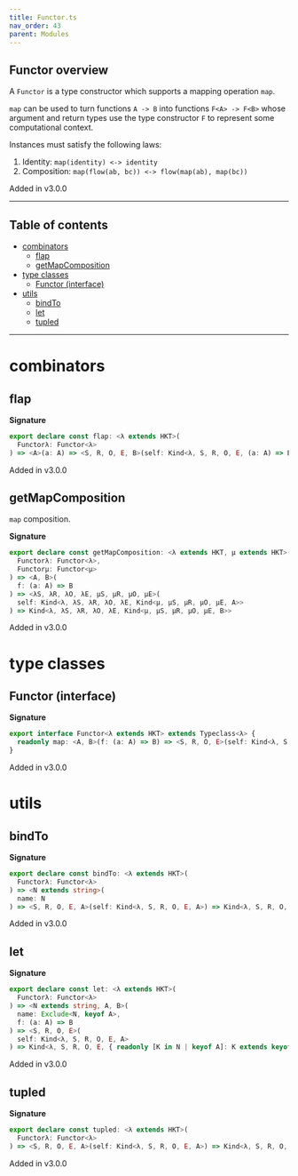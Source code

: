 ```yaml
---
title: Functor.ts
nav_order: 43
parent: Modules
---
```


## Functor overview

A `Functor` is a type constructor which supports a mapping operation `map`.

`map` can be used to turn functions `A -> B` into functions `F<A> -> F<B>` whose argument and return types use the type
constructor `F` to represent some computational context.

Instances must satisfy the following laws:

1. Identity: `map(identity) <-> identity`
2. Composition: `map(flow(ab, bc)) <-> flow(map(ab), map(bc))`

Added in v3.0.0

---

<h2 class="text-delta">Table of contents</h2>

- [combinators](#combinators)
  - [flap](#flap)
  - [getMapComposition](#getmapcomposition)
- [type classes](#type-classes)
  - [Functor (interface)](#functor-interface)
- [utils](#utils)
  - [bindTo](#bindto)
  - [let](#let)
  - [tupled](#tupled)

---

# combinators

## flap

**Signature**

```ts
export declare const flap: <λ extends HKT>(
  Functorλ: Functor<λ>
) => <A>(a: A) => <S, R, O, E, B>(self: Kind<λ, S, R, O, E, (a: A) => B>) => Kind<λ, S, R, O, E, B>
```

Added in v3.0.0

## getMapComposition

`map` composition.

**Signature**

```ts
export declare const getMapComposition: <λ extends HKT, μ extends HKT>(
  Functorλ: Functor<λ>,
  Functorμ: Functor<μ>
) => <A, B>(
  f: (a: A) => B
) => <λS, λR, λO, λE, μS, μR, μO, μE>(
  self: Kind<λ, λS, λR, λO, λE, Kind<μ, μS, μR, μO, μE, A>>
) => Kind<λ, λS, λR, λO, λE, Kind<μ, μS, μR, μO, μE, B>>
```

Added in v3.0.0

# type classes

## Functor (interface)

**Signature**

```ts
export interface Functor<λ extends HKT> extends Typeclass<λ> {
  readonly map: <A, B>(f: (a: A) => B) => <S, R, O, E>(self: Kind<λ, S, R, O, E, A>) => Kind<λ, S, R, O, E, B>
}
```

Added in v3.0.0

# utils

## bindTo

**Signature**

```ts
export declare const bindTo: <λ extends HKT>(
  Functorλ: Functor<λ>
) => <N extends string>(
  name: N
) => <S, R, O, E, A>(self: Kind<λ, S, R, O, E, A>) => Kind<λ, S, R, O, E, { readonly [K in N]: A }>
```

Added in v3.0.0

## let

**Signature**

```ts
export declare const let: <λ extends HKT>(
  Functorλ: Functor<λ>
) => <N extends string, A, B>(
  name: Exclude<N, keyof A>,
  f: (a: A) => B
) => <S, R, O, E>(
  self: Kind<λ, S, R, O, E, A>
) => Kind<λ, S, R, O, E, { readonly [K in N | keyof A]: K extends keyof A ? A[K] : B }>
```

Added in v3.0.0

## tupled

**Signature**

```ts
export declare const tupled: <λ extends HKT>(
  Functorλ: Functor<λ>
) => <S, R, O, E, A>(self: Kind<λ, S, R, O, E, A>) => Kind<λ, S, R, O, E, readonly [A]>
```

Added in v3.0.0
